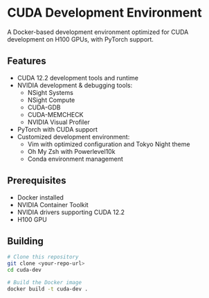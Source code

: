 # CUDA Development Environment

A Docker-based development environment optimized for CUDA development on H100 GPUs, with PyTorch support.

## Features

- CUDA 12.2 development tools and runtime
- NVIDIA development & debugging tools:
  - NSight Systems
  - NSight Compute
  - CUDA-GDB
  - CUDA-MEMCHECK
  - NVIDIA Visual Profiler
- PyTorch with CUDA support
- Customized development environment:
  - Vim with optimized configuration and Tokyo Night theme
  - Oh My Zsh with Powerlevel10k
  - Conda environment management

## Prerequisites

- Docker installed
- NVIDIA Container Toolkit
- NVIDIA drivers supporting CUDA 12.2
- H100 GPU

## Building

```bash
# Clone this repository
git clone <your-repo-url>
cd cuda-dev

# Build the Docker image
docker build -t cuda-dev .